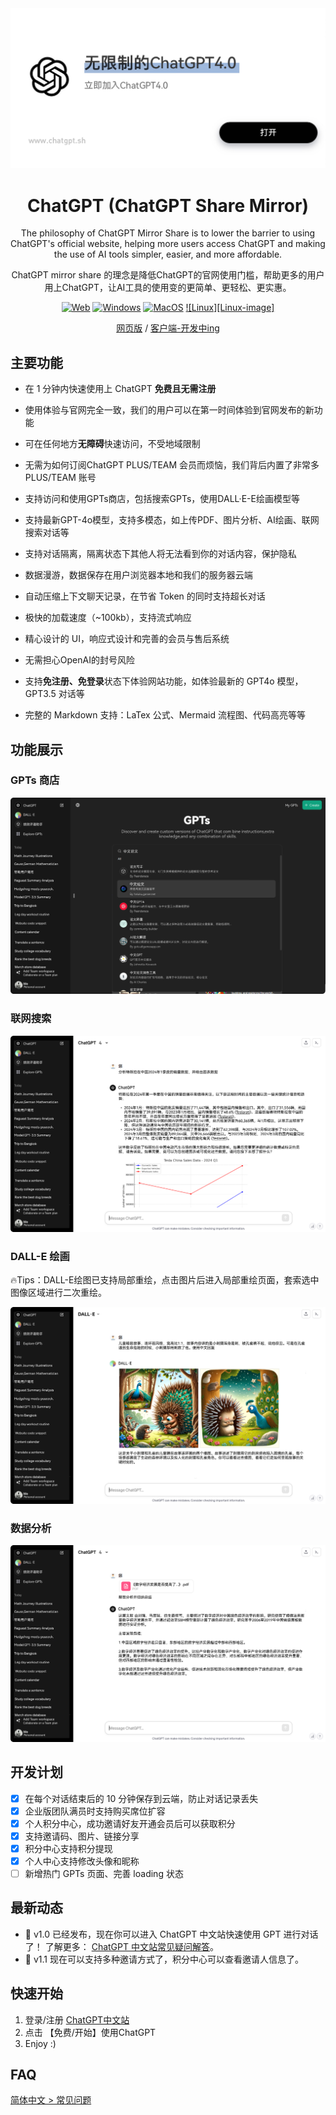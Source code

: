 <div align="center">
  <a href="https://www.chatgpt.sh" target="_blank">
    <img src="./docs/images/head-cover.jpg" alt="icon"/>
  </a>
<h1 align="center">ChatGPT (ChatGPT Share Mirror)</h1>



The philosophy of ChatGPT Mirror Share is to lower the barrier to using ChatGPT's official website, helping more users access ChatGPT and making the use of AI tools simpler, easier, and more affordable.

ChatGPT mirror share 的理念是降低ChatGPT的官网使用门槛，帮助更多的用户用上ChatGPT，让AI工具的使用变的更简单、更轻松、更实惠。

[![Web][Web-image]][web-url]
[![Windows][Windows-image]][download-url]
[![MacOS][MacOS-image]][download-url]
[![Linux][Linux-image]][download-url]


[网页版](https://www.chatgpt.sh) / [客户端-开发中ing](https://www.chatgpt.sh)

[web-url]: https://www.chatgpt.sh
[download-url]: https://www.chatgpt.sh
[Web-image]: https://img.shields.io/badge/Web-PWA-orange?logo=microsoftedge
[Windows-image]: https://img.shields.io/badge/-Windows-blue?logo=windows
[MacOS-image]: https://img.shields.io/badge/-MacOS-black?logo=apple:

</div>


## 主要功能

- 在 1 分钟内快速使用上 ChatGPT **免费且无需注册**

- 使用体验与官网完全一致，我们的用户可以在第一时间体验到官网发布的新功能
- 可在任何地方**无障碍**快速访问，不受地域限制

- 无需为如何订阅ChatGPT PLUS/TEAM 会员而烦恼，我们背后内置了非常多 PLUS/TEAM 账号

- 支持访问和使用GPTs商店，包括搜索GPTs，使用DALL·E-E绘画模型等

- 支持最新GPT-4o模型，支持多模态，如上传PDF、图片分析、AI绘画、联网搜索对话等

- 支持对话隔离，隔离状态下其他人将无法看到你的对话内容，保护隐私
- 数据漫游，数据保存在用户浏览器本地和我们的服务器云端
- 自动压缩上下文聊天记录，在节省 Token 的同时支持超长对话
- 极快的加载速度（~100kb），支持流式响应
- 精心设计的 UI，响应式设计和完善的会员与售后系统

- 无需担心OpenAI的封号风险

- 支持**免注册、免登录**状态下体验网站功能，如体验最新的 GPT4o 模型，GPT3.5 对话等
- 完整的 Markdown 支持：LaTex 公式、Mermaid 流程图、代码高亮等等

## 功能展示

### GPTs 商店

![gpts-pc](./docs/images/gpts-pc.svg)

### 联网搜索

![](./docs/images/search-pc.svg)

### DALL-E 绘画

🔥Tips：DALL-E绘图已支持局部重绘，点击图片后进入局部重绘页面，套索选中图像区域进行二次重绘。

![](./docs/images/content-pc.svg)



### 数据分析

![](./docs/images/analysis-pc.svg)

## 开发计划

- [x] 在每个对话结束后的 10 分钟保存到云端，防止对话记录丢失
- [x] 企业版团队满员时支持购买席位扩容
- [x] 个人积分中心，成功邀请好友开通会员后可以获取积分
- [x] 支持邀请码、图片、链接分享
- [x] 积分中心支持积分提现
- [x] 个人中心支持修改头像和昵称
- [ ] 新增热门 GPTs 页面、完善 loading 状态

## 最新动态

- 🚀 v1.0 已经发布，现在你可以进入 ChatGPT 中文站快速使用 GPT 进行对话了！ 了解更多： [ChatGPT 中文站常见疑问解答](./docs/QA.md)。
- 🚀 v1.1 现在可以支持多种邀请方式了，积分中心可以查看邀请人信息了。

## 快速开始

1. 登录/注册 [ChatGPT中文站](https://www.chatgpt.sh)
2. 点击 【免费/开始】使用ChatGPT
3. Enjoy :)

## FAQ

[简体中文 > 常见问题](./docs/QA.md)

